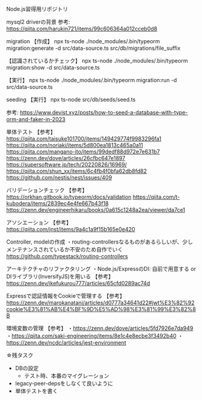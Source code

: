 Node.js習得用リポジトリ

mysql2 driverの背景
参考: https://qiita.com/harukin721/items/99c606364a012cceb0d8

migration
【作成】
npx ts-node ./node_modules/.bin/typeorm migration:generate -d src/data-source.ts src/db/migrations/file_suffix

【認識されているかチェック】
npx ts-node ./node_modules/.bin/typeorm migration:show -d src/data-source.ts

【実行】
npx ts-node ./node_modules/.bin/typeorm migration:run -d src/data-source.ts

seeding
【実行】
npx ts-node src/db/seeds/seed.ts

参考: https://www.devist.xyz/posts/how-to-seed-a-database-with-type-orm-and-faker-in-2023


単体テスト
【参考】
https://qiita.com/taisuke101700/items/149429774f9983296fa1
https://qiita.com/noriaki/items/5d800ea1813c465a0a11
https://qiita.com/mangano-ito/items/99dedf88d972e7e631b7
https://zenn.dev/dove/articles/26cfbc647e1897
https://supersoftware.jp/tech/20220826/16969/
https://qiita.com/shun_xx/items/6c4fb4f0bfa62db8fd82
https://github.com/nestjs/nest/issues/409


バリデーションチェック
【参考】
https://orkhan.gitbook.io/typeorm/docs/validation
https://qiita.com/t-kubodera/items/2839ec4e4fe667b43f18
https://zenn.dev/engineerhikaru/books/0a615c1248a2ea/viewer/da7ce1

アソシエーション
【参考】
https://qiita.com/jnst/items/9a4c1a9f15b165e0e420

Controller, modelの作成
・routing-controllersなるものがあるらしいが、少しメンテナンスされているか不安のため自作でいく
https://github.com/typestack/routing-controllers

アーキテクチャのリファクタリング
・Node.js/ExpressのDI: 自前で用意する or DIライブラリ(InversifyJS)を用いる
【参考】
https://zenn.dev/ikefukurou777/articles/65cfd0289ac74d

Expressで認証情報をCookieで管理する
【参考】
https://zenn.dev/marokanatani/articles/d0777a34641d22#jwt%E3%82%92cookie%E3%81%AB%E4%BF%9D%E5%AD%98%E3%81%99%E3%82%8B

環境変数の管理
【参考】
・https://zenn.dev/dove/articles/5fd7926e7da949
・https://qiita.com/saki-engineering/items/8e1c4e8ecbe3f3492b40
・https://zenn.dev/ncdc/articles/jest-environment

☆残タスク
- DBの設定
	- テスト時、本番のマイグレーション
- legacy-peer-depsをしなくて良いように
- 単体テストを書く
